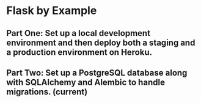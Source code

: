 # Flask by Example
## Part One: Set up a local development environment and then deploy both a staging and a production environment on Heroku.

## Part Two: Set up a PostgreSQL database along with SQLAlchemy and Alembic to handle migrations. (current)